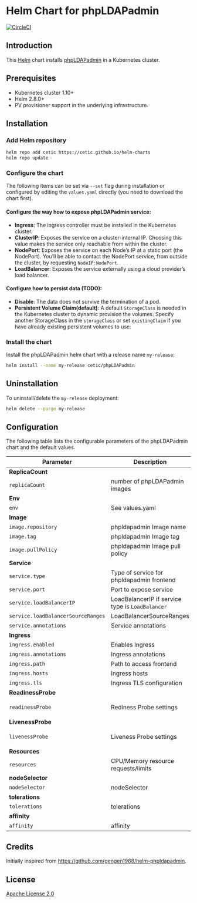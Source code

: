 # Helm Chart for phpLDAPadmin

[![CircleCI](https://circleci.com/gh/cetic/helm-phpLDAPadmin.svg?style=svg)](https://circleci.com/gh/cetic/helm-phpLDAPadmin/tree/master)

## Introduction

This [Helm](https://github.com/kubernetes/helm) chart installs [phpLDAPadmin](http://phpldapadmin.sourceforge.net/wiki/index.php/Main_Page) in a Kubernetes cluster.

## Prerequisites

- Kubernetes cluster 1.10+
- Helm 2.8.0+
- PV provisioner support in the underlying infrastructure.

## Installation

### Add Helm repository

```bash
helm repo add cetic https://cetic.github.io/helm-charts
helm repo update
```

### Configure the chart

The following items can be set via `--set` flag during installation or configured by editing the `values.yaml` directly (you need to download the chart first).

#### Configure the way how to expose phpLDAPadmin service:

- **Ingress**: The ingress controller must be installed in the Kubernetes cluster.
- **ClusterIP**: Exposes the service on a cluster-internal IP. Choosing this value makes the service only reachable from within the cluster.
- **NodePort**: Exposes the service on each Node’s IP at a static port (the NodePort). You’ll be able to contact the NodePort service, from outside the cluster, by requesting `NodeIP:NodePort`.
- **LoadBalancer**: Exposes the service externally using a cloud provider’s load balancer.

#### Configure how to persist data (TODO):

- **Disable**: The data does not survive the termination of a pod.
- **Persistent Volume Claim(default)**: A default `StorageClass` is needed in the Kubernetes cluster to dynamic provision the volumes. Specify another StorageClass in the `storageClass` or set `existingClaim` if you have already existing persistent volumes to use.

### Install the chart

Install the phpLDAPadmin helm chart with a release name `my-release`:

```bash
helm install --name my-release cetic/phpLDAPadmin
```

## Uninstallation

To uninstall/delete the `my-release` deployment:

```bash
helm delete --purge my-release
```

## Configuration

The following table lists the configurable parameters of the phpLDAPadmin chart and the default values.

| Parameter                                                                   | Description                                                                                                        | Default                         |
| --------------------------------------------------------------------------- | -------------------------------------------------------------------------------------------------------------------| ------------------------------- |
| **ReplicaCount**                                                            |
| `replicaCount`                                                              | number of phpLDAPadmin images                                                                                               | `1`      |
| **Env**                                                                     |
| `env`                                                                       | See values.yaml                                                                                                           | `nil`      |
| **Image**                                                                   |
| `image.repository`                                                          | phpldapadmin Image name                                                                                                 | `osixia/phpldapadmin`      |
| `image.tag`                                                                 | phpldapadmin Image tag                                                                                                  | `0.7.1`                    |
| `image.pullPolicy`                                                          | phpldapadmin Image pull policy                                                                                          | `IfNotPresent`             |
| **Service**                                                                 |
| `service.type`                                                              | Type of service for phpldapadmin frontend                                                                               | `LoadBalancer`             |
| `service.port`                                                              | Port to expose service                                                                                             | `80`                            |
| `service.loadBalancerIP`                                                    | LoadBalancerIP if service type is `LoadBalancer`                                                                   | `nil`                           |
| `service.loadBalancerSourceRanges`                                          | LoadBalancerSourceRanges                                                                                           | `nil`                           |
| `service.annotations`                                                       | Service annotations                                                                                                | `{}`                            |
| **Ingress**                                                                 |
| `ingress.enabled`                                                           | Enables Ingress                                                                                                    | `false`                         |
| `ingress.annotations`                                                       | Ingress annotations                                                                                                | `{}`                            |
| `ingress.path`                                                              | Path to access frontend                                                                                            | `/`                             |
| `ingress.hosts`                                                             | Ingress hosts                                                                                                      | `nil`                           |
| `ingress.tls`                                                               | Ingress TLS configuration                                                                                          | `[]`                            |
| **ReadinessProbe**                                                          |
| `readinessProbe`                                                            | Rediness Probe settings                                                                                            | `{ "httpGet": { "path": "/", "port": http }}`|
| **LivenessProbe**                                                           |
| `livenessProbe`                                                             | Liveness Probe settings                                                                                            | `{ "httpGet": { "path": "/", "port": http }}`|
| **Resources**                                                               |
| `resources`                                                                 | CPU/Memory resource requests/limits                                                                                | `{}`                            |
| **nodeSelector**                                                            |
| `nodeSelector`                                                              | nodeSelector                                                                                                       | `{}`                            |
| **tolerations**                                                             |
| `tolerations`                                                               | tolerations                                                                                                        | `{}`                            |
| **affinity**                                                                |
| `affinity`                                                                  | affinity                                                                                                           | `{}`                            |

## Credits

Initially inspired from https://github.com/gengen1988/helm-phpldapadmin.

## License

[Apache License 2.0](/LICENSE)
